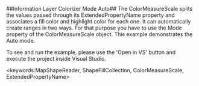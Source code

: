 ##Information Layer Colorizer Mode Auto##
The ColorMeasureScale splits the values passed through its ExtendedPropertyName property and associates a fill color and highlight color for each one. It can automatically create ranges in two ways. For that purpose you have to use the Mode property of the ColorMeasureScale object. This example demonstrates the Auto mode.

To see and run the example, please use the 'Open in VS' button and execute the project inside Visual Studio.

<keywords:MapShapeReader, ShapeFillCollection, ColorMeasureScale, ExtendedPropertyName> 